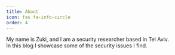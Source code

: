 ```yaml
---
title: About
icon: fas fa-info-circle
order: 4
---
```


My name is Zuki, and I am a security researcher based in Tel Aviv.  
In this blog I showcase some of the security issues I find.
